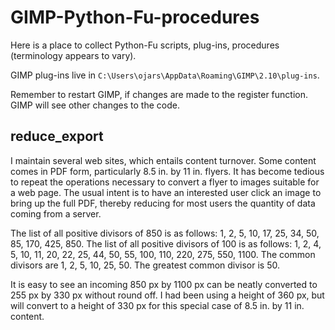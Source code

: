 # GIMP-Python-Fu-procedures
Here is a place to collect Python-Fu scripts, plug-ins, procedures (terminology appears to vary).

GIMP plug-ins live in ```C:\Users\ojars\AppData\Roaming\GIMP\2.10\plug-ins```.

Remember to restart GIMP, if changes are made to the register function. GIMP will see other changes to the code.

## reduce_export
I maintain several web sites, which entails content turnover. Some content comes in PDF form, particularly 8.5 in. by 11 in. flyers. It has become tedious to repeat the operations necessary to convert a flyer to images suitable for a web page. The usual intent is to have an interested user click an image to bring up the full PDF, thereby reducing for most users the quantity of data coming from a server.

The list of all positive divisors of 850 is as follows: 1, 2, 5, 10, 17, 25, 34, 50, 85, 170, 425, 850. The list of all positive divisors of 100 is as follows: 1, 2, 4, 5, 10, 11, 20, 22, 25, 44, 50, 55, 100, 110, 220, 275, 550, 1100. The common divisors are 1, 2, 5, 10, 25, 50. The greatest common divisor is 50.

It is easy to see an incoming 850 px by 1100 px can be neatly converted to 255 px by 330 px without round off. I had been using a height of 360 px, but will convert to a height of 330 px for this special case of 8.5 in. by 11 in. content.
